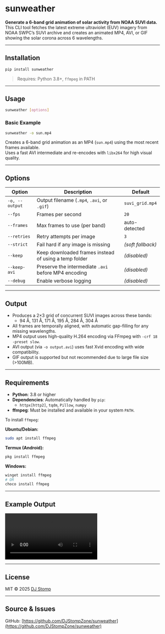 # sunweather

**Generate a 6-band grid animation of solar activity from NOAA SUVI data.**  
This CLI tool fetches the latest extreme ultraviolet (EUV) imagery from NOAA SWPC’s SUVI archive and creates an animated MP4, AVI, or GIF showing the solar corona across 6 wavelengths.

---

## Installation

```bash
pip install sunweather
```

> Requires: Python 3.8+, `ffmpeg` in PATH

---

## Usage

```bash
sunweather [options]
```

### Basic Example

```bash
sunweather -o sun.mp4
```

Creates a 6-band grid animation as an MP4 (`sun.mp4`) using the most recent frames available.  
Uses a fast AVI intermediate and re-encodes with `libx264` for high visual quality.

---


## Options

| Option               | Description                                                  | Default             |
|----------------------|--------------------------------------------------------------|---------------------|
| `-o, --output`       | Output filename (`.mp4`, `.avi`, or `.gif`)                  | `suvi_grid.mp4`     |
| `--fps`              | Frames per second                                            | `20`                |
| `--frames`           | Max frames to use (per band)                                 | auto-detected       |
| `--retries`          | Retry attempts per image                                     | `3`                 |
| `--strict`           | Fail hard if any image is missing                            | _(soft fallback)_   |
| `--keep`             | Keep downloaded frames instead of using a temp folder        | _(disabled)_        |
| `--keep-avi`         | Preserve the intermediate `.avi` before MP4 encoding         | _(disabled)_        |
| `--debug`            | Enable verbose logging                                       | _(disabled)_        |

---

## Output

- Produces a 2×3 grid of concurrent SUVI images across these bands:
  - 94 Å, 131 Å, 171 Å, 195 Å, 284 Å, 304 Å
- All frames are temporally aligned, with automatic gap-filling for any missing wavelengths.
- MP4 output uses high-quality H.264 encoding via FFmpeg with `-crf 18 -preset slow`.
- AVI output (via `-o output.avi`) uses fast Xvid encoding with wide compatibility.
- GIF output is supported but not recommended due to large file size (>100MB).

---

## Requirements

- **Python**: 3.8 or higher
- **Dependencies**: Automatically handled by `pip`:
  - `httpx[http2]`, `tqdm`, `Pillow`, `numpy`
- **ffmpeg**: Must be installed and available in your system `PATH`.

To install `ffmpeg`:

**Ubuntu/Debian:**

```bash
sudo apt install ffmpeg
```

**Termux (Android):**

```bash
pkg install ffmpeg
```

**Windows:**
```ps1
winget install ffmpeg
# OR
choco install ffmpeg
```
---

## Example Output

![Example Video](https://i.imgur.com/3Vt35bU.mp4)

---

## License

MIT © 2025 [DJ Stomp](https://github.com/DJStompZone)

---

## Source & Issues

GitHub: [https://github.com/DJStompZone/sunweather](https://github.com/DJStompZone/sunweather)
